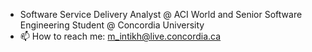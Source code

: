 
- Software Service Delivery Analyst @ ACI World and Senior Software Engineering Student @ Concordia University
- 📫 How to reach me: m_intikh@live.concordia.ca

<!---
saaim28/saaim28 is a ✨ special ✨ repository because its `README.md` (this file) appears on your GitHub profile.
You can click the Preview link to take a look at your changes.
--->
